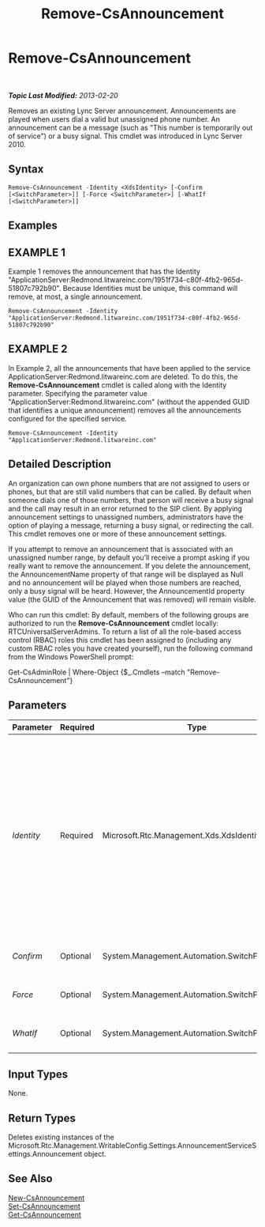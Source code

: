 ﻿---
title: Remove-CsAnnouncement
TOCTitle: Remove-CsAnnouncement
ms:assetid: a3c62d15-1b0a-49d3-973f-abc06c730bb2
ms:mtpsurl: https://technet.microsoft.com/en-us/library/Gg412766(v=OCS.15)
ms:contentKeyID: 48184966
ms.date: 07/23/2014
mtps_version: v=OCS.15
---

<div data-xmlns="http://www.w3.org/1999/xhtml">

<div class="topic" data-xmlns="http://www.w3.org/1999/xhtml" data-msxsl="urn:schemas-microsoft-com:xslt" data-cs="http://msdn.microsoft.com/en-us/">

<div data-asp="http://msdn2.microsoft.com/asp">

# Remove-CsAnnouncement

</div>

<div id="mainSection">

<div id="mainBody">

<span> </span>

_**Topic Last Modified:** 2013-02-20_

Removes an existing Lync Server announcement. Announcements are played when users dial a valid but unassigned phone number. An announcement can be a message (such as "This number is temporarily out of service") or a busy signal. This cmdlet was introduced in Lync Server 2010.

<div>

## Syntax

    Remove-CsAnnouncement -Identity <XdsIdentity> [-Confirm [<SwitchParameter>]] [-Force <SwitchParameter>] [-WhatIf [<SwitchParameter>]]

</div>

<div>

## Examples

<div>

## EXAMPLE 1

Example 1 removes the announcement that has the Identity "ApplicationServer:Redmond.litwareinc.com/1951f734-c80f-4fb2-965d-51807c792b90". Because Identities must be unique, this command will remove, at most, a single announcement.

    Remove-CsAnnouncement -Identity "ApplicationServer:Redmond.litwareinc.com/1951f734-c80f-4fb2-965d-51807c792b90"

</div>

<div>

## EXAMPLE 2

In Example 2, all the announcements that have been applied to the service ApplicationServer:Redmond.litwareinc.com are deleted. To do this, the **Remove-CsAnnouncement** cmdlet is called along with the Identity parameter. Specifying the parameter value "ApplicationServer:Redmond.litwareinc.com" (without the appended GUID that identifies a unique announcement) removes all the announcements configured for the specified service.

    Remove-CsAnnouncement -Identity "ApplicationServer:Redmond.litwareinc.com"

</div>

</div>

<div>

## Detailed Description

An organization can own phone numbers that are not assigned to users or phones, but that are still valid numbers that can be called. By default when someone dials one of those numbers, that person will receive a busy signal and the call may result in an error returned to the SIP client. By applying announcement settings to unassigned numbers, administrators have the option of playing a message, returning a busy signal, or redirecting the call. This cmdlet removes one or more of these announcement settings.

If you attempt to remove an announcement that is associated with an unassigned number range, by default you’ll receive a prompt asking if you really want to remove the announcement. If you delete the announcement, the AnnouncementName property of that range will be displayed as Null and no announcement will be played when those numbers are reached, only a busy signal will be heard. However, the AnnouncementId property value (the GUID of the Announcement that was removed) will remain visible.

Who can run this cmdlet: By default, members of the following groups are authorized to run the **Remove-CsAnnouncement** cmdlet locally: RTCUniversalServerAdmins. To return a list of all the role-based access control (RBAC) roles this cmdlet has been assigned to (including any custom RBAC roles you have created yourself), run the following command from the Windows PowerShell prompt:

Get-CsAdminRole | Where-Object {$\_.Cmdlets –match "Remove-CsAnnouncement"}

</div>

<div>

## Parameters


<table>
<colgroup>
<col style="width: 25%" />
<col style="width: 25%" />
<col style="width: 25%" />
<col style="width: 25%" />
</colgroup>
<thead>
<tr class="header">
<th>Parameter</th>
<th>Required</th>
<th>Type</th>
<th>Description</th>
</tr>
</thead>
<tbody>
<tr class="odd">
<td><p><em>Identity</em></p></td>
<td><p>Required</p></td>
<td><p>Microsoft.Rtc.Management.Xds.XdsIdentity</p></td>
<td><p>A unique identifier for the Announcement you want to remove. The value for the Identity parameter can be supplied in one of two ways:</p>
<p>- Enter the Identity of the Application service for the announcements you want to remove. This will remove all announcements configured with the given service Identity. For example, ApplicationServer:Redmond.litwareinc.com.</p>
<p>- Enter the full Identity of the single announcement you want to remove. This value will always be in the format &lt;serviceID&gt;/&lt;GUID&gt;, where serviceID is the Identity of the Application Server running the Announcement Service and GUID is a globally unique identifier associated with this announcement. For example: ApplicationServer:Redmond.litwareinc.com/bef5fa3b-3c97-4af0-abe7-611deee7616c.</p></td>
</tr>
<tr class="even">
<td><p><em>Confirm</em></p></td>
<td><p>Optional</p></td>
<td><p>System.Management.Automation.SwitchParameter</p></td>
<td><p>Prompts you for confirmation before executing the command.</p></td>
</tr>
<tr class="odd">
<td><p><em>Force</em></p></td>
<td><p>Optional</p></td>
<td><p>System.Management.Automation.SwitchParameter</p></td>
<td><p>Suppresses any confirmation prompts that would otherwise be displayed before making changes.</p></td>
</tr>
<tr class="even">
<td><p><em>WhatIf</em></p></td>
<td><p>Optional</p></td>
<td><p>System.Management.Automation.SwitchParameter</p></td>
<td><p>Describes what would happen if you executed the command without actually executing the command.</p></td>
</tr>
</tbody>
</table>


</div>

<div>

## Input Types

None.

</div>

<div>

## Return Types

Deletes existing instances of the Microsoft.Rtc.Management.WritableConfig.Settings.AnnouncementServiceSettings.Announcement object.

</div>

<div>

## See Also


[New-CsAnnouncement](new-csannouncement.md)  
[Set-CsAnnouncement](set-csannouncement.md)  
[Get-CsAnnouncement](get-csannouncement.md)  
  

</div>

</div>

<span> </span>

</div>

</div>

</div>


